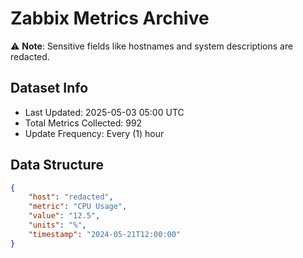 # Zabbix Metrics Archive

⚠️ **Note**: Sensitive fields like hostnames and system descriptions are redacted.

## Dataset Info
- Last Updated: 2025-05-03 05:00 UTC
- Total Metrics Collected: 992
- Update Frequency: Every (1) hour

## Data Structure
```json
{
    "host": "redacted",
    "metric": "CPU Usage",
    "value": "12.5",
    "units": "%",
    "timestamp": "2024-05-21T12:00:00"
}
```
